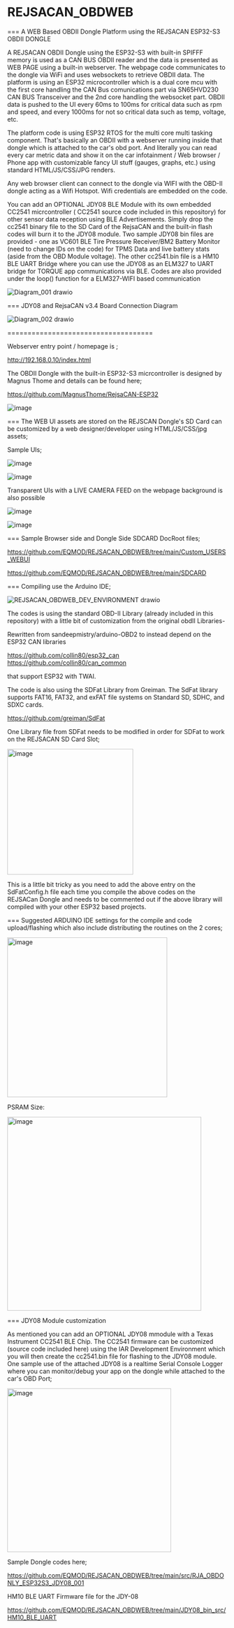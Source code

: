# REJSACAN_OBDWEB
=== A WEB Based OBDII Dongle Platform using the REJSACAN ESP32-S3 OBDII DONGLE

A REJSACAN OBDII Dongle using the ESP32-S3 with built-in SPIFFF memory is used as a CAN BUS OBDII reader and the data is presented as WEB PAGE using a built-in webserver. The webpage code communicates to the dongle via WiFi and uses websockets to retrieve OBDII data. The platform is using an ESP32 microcontroller which is a dual core mcu with the first core handling the CAN Bus comunications part via SN65HVD230 CAN BUS Transceiver and the 2nd core handling the websocket part. OBDII data is pushed to the UI every 60ms to 100ms for critical data such as rpm and speed, and every 1000ms for not so critical data such as temp, voltage, etc.

The platform code is using ESP32 RTOS for the multi core multi tasking component. That's basically an OBDII with a webserver running inside that dongle which is attached to the car's obd port. And literally you can read every car metric data and show it on the car infotainment / Web browser / Phone app with customizable fancy UI stuff (gauges, graphs, etc.) using standard HTML/JS/CSS/JPG renders.

Any web browser client can connect to the dongle via WIFI with the OBD-II dongle acting as a Wifi Hotspot. Wifi credentials are embedded on the code.

You can add an OPTIONAL JDY08 BLE Module with its own embedded CC2541 micrcontroller ( CC2541 source code included in this repository) for other sensor data 
reception using BLE Advertisements. Simply drop the cc2541 binary file to the SD Card of the RejsaCAN and the built-in flash codes will burn it to the 
JDY08 module. Two sample JDY08 bin files are provided - one as VC601 BLE Tire Pressure Receiver/BM2 Battery Monitor (need to change IDs on the code) for TPMS Data and 
live battery stats (aside from the OBD Module voltage). The other cc2541.bin file is a HM10 BLE UART Bridge where you can use the JDY08 as an ELM327 to UART bridge 
for TORQUE app communications via BLE.  Codes are also provided under the loop() function for a ELM327-WIFI based communication


![Diagram_001 drawio](https://github.com/EQMOD/REJSACAN_OBDWEB/assets/29789200/db01d9a6-dcc2-46e3-8ea9-4a343971bc68)

=== JDY08 and RejsaCAN v3.4 Board Connection Diagram

![Diagram_002 drawio](https://github.com/EQMOD/REJSACAN_OBDWEB/assets/29789200/647d1e6b-39b6-4758-bd11-6b4cddd439fd)



====================================


Webserver entry point / homepage is ;

http://192.168.0.10/index.html


The OBDII Dongle with the built-in ESP32-S3 micrcontroller is designed by Magnus Thome and details can be found here;

https://github.com/MagnusThome/RejsaCAN-ESP32

![image](https://github.com/EQMOD/REJSACAN_OBDWEB/assets/29789200/d9fb3780-23e6-4935-800e-ecf7336a4d08)


=== The WEB UI assets are stored on the REJSCAN Dongle's SD Card can be customized by a web designer/developer using HTML/JS/CSS/jpg assets;

Sample UIs;

![image](https://github.com/EQMOD/REJSACAN_OBDWEB/assets/29789200/7f3da427-e9a6-4ff7-aa03-63902e95e825)

![image](https://github.com/EQMOD/REJSACAN_OBDWEB/assets/29789200/c9425636-4ede-4a33-bce3-604956f93b99)

Transparent UIs with a LIVE CAMERA FEED on the webpage background is also possible

![image](https://github.com/EQMOD/REJSACAN_OBDWEB/assets/29789200/40da870d-5916-4593-a670-4dd24b201a21)

![image](https://github.com/EQMOD/REJSACAN_OBDWEB/assets/29789200/92e0deb7-28c5-4523-9fd6-6baa8f7f16f6)


=== Sample Browser side and Dongle Side SDCARD DocRoot files;

https://github.com/EQMOD/REJSACAN_OBDWEB/tree/main/Custom_USERS_WEBUI

https://github.com/EQMOD/REJSACAN_OBDWEB/tree/main/SDCARD



=== Compiling use the Arduino IDE;

![REJSACAN_OBDWEB_DEV_ENVIRONMENT drawio](https://github.com/EQMOD/REJSACAN_OBDWEB/assets/29789200/65bf8059-e694-47bf-baef-7603a10657b7)



The codes is using the standard OBD-II Library (already included in this repository) with a little bit of customization from the original obdII Libraries-

Rewritten from sandeepmistry/arduino-OBD2 to instead depend on the ESP32 CAN libraries

https://github.com/collin80/esp32_can 
https://github.com/collin80/can_common 

that support ESP32 with TWAI. 

The code is also using the SDFat Library from Greiman. The SdFat library supports FAT16, FAT32, and exFAT file systems on Standard SD, SDHC, and SDXC cards.

https://github.com/greiman/SdFat

One Library file from SDFat needs to be modified in order for SDFat to work on the REJSACAN SD Card Slot;

<img width="288" alt="image" src="https://github.com/EQMOD/REJSACAN_OBDWEB/assets/29789200/3bbd7484-b041-444f-988c-e3554efc774d">

This is a little bit tricky as you need to add the above entry on the SdFatConfig.h file each time you compile the above codes on the REJSACan Dongle
and needs to be commented out if the above library will compiled with your other ESP32 based projects.

=== Suggested ARDUINO IDE settings for the compile and code upload/flashing which also include distributing the routines on the 2 cores;

<img width="366" alt="image" src="https://github.com/EQMOD/REJSACAN_OBDWEB/assets/29789200/10399ca8-dacb-40a7-ba07-0c8165594272">

PSRAM Size:

<img width="444" alt="image" src="https://github.com/EQMOD/REJSACAN_OBDWEB/assets/29789200/7cc459c6-5812-4564-9807-a28a2bfa67d6">

=== JDY08 Module customization

As mentioned you can add an OPTIONAL JDY08 mmodule with a Texas Instrument CC2541 BLE Chip. The CC2541 firmware can be customized (source code included here)
using the IAR Development Environment which you will then create the cc2541.bin file for flashing to the JDY08 module. One sample use of the attached JDY08 is 
a realtime Serial Console Logger where you can monitor/debug your app on the dongle while attached to the car's OBD Port;

<img width="375" alt="image" src="https://github.com/EQMOD/REJSACAN_OBDWEB/assets/29789200/fd96d021-1fb5-4463-b0eb-17ff63aaeb0c">

Sample Dongle codes here;

https://github.com/EQMOD/REJSACAN_OBDWEB/tree/main/src/RJA_OBDONLY_ESP32S3_JDY08_001

HM10 BLE UART Firmware file for the JDY-08

https://github.com/EQMOD/REJSACAN_OBDWEB/tree/main/JDY08_bin_src/HM10_BLE_UART



















